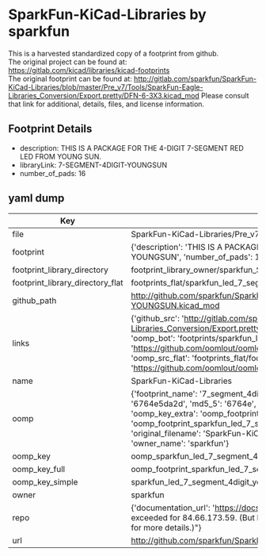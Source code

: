 # SparkFun-KiCad-Libraries by sparkfun  
This is a harvested standardized copy of a footprint from github.  
The original project can be found at:  
https://gitlab.com/kicad/libraries/kicad-footprints  
The original footprint can be found at:
http://gitlab.com/sparkfun/SparkFun-KiCad-Libraries/blob/master/Pre_v7/Tools/SparkFun-Eagle-Libraries_Conversion/Export.pretty/DFN-6-3X3.kicad_mod
Please consult that link for additional, details, files, and license information.  
## Footprint Details
* description: THIS IS A PACKAGE FOR THE 4-DIGIT 7-SEGMENT RED LED FROM YOUNG SUN.  
* libraryLink: 7-SEGMENT-4DIGIT-YOUNGSUN  
* number_of_pads: 16  
## yaml dump  
| Key | Value |  
| --- | --- |  
| file | SparkFun-KiCad-Libraries/Pre_v7/Footprints/LED.pretty/7-SEGMENT-4DIGIT-YOUNGSUN.kicad_mod |  
| footprint | {'description': 'THIS IS A PACKAGE FOR THE 4-DIGIT 7-SEGMENT RED LED FROM YOUNG SUN.', 'libraryLink': '7-SEGMENT-4DIGIT-YOUNGSUN', 'number_of_pads': 16} |  
| footprint_library_directory | footprint_library_owner/sparkfun_SparkFun-KiCad-Libraries |  
| footprint_library_directory_flat | footprints_flat/sparkfun_led_7_segment_4digit_youngsun/working |  
| github_path | http://github.com/sparkfun/SparkFun-KiCad-Libraries/blob/master/Pre_v7/Footprints/LED.pretty/7-SEGMENT-4DIGIT-YOUNGSUN.kicad_mod |  
| links | {'github_src': 'http://gitlab.com/sparkfun/SparkFun-KiCad-Libraries/blob/master/Pre_v7/Tools/SparkFun-Eagle-Libraries_Conversion/Export.pretty/DFN-6-3X3.kicad_mod', 'github_src_repo': 'https://gitlab.com/kicad/libraries/kicad-footprints', 'oomp_bot': 'footprints/sparkfun_led_7_segment_4digit_youngsun/working', 'oomp_bot_github': 'https://github.com/oomlout/oomlout_oomp_footprint_bot/tree/main/footprints/sparkfun_led_7_segment_4digit_youngsun/working', 'oomp_src_flat': 'footprints_flat/footprints_flat/sparkfun_led_7_segment_4digit_youngsun/working', 'oomp_src_flat_github': 'https://github.com/oomlout/oomlout_oomp_footprint_src/tree/main/footprints_flat/sparkfun_led_7_segment_4digit_youngsun/working'} |  
| name | SparkFun-KiCad-Libraries |  
| oomp | {'footprint_name': '7_segment_4digit_youngsun', 'library_name': 'led', 'md5': '6764e5da2d586dd9cbdce4057a563a27', 'md5_10': '6764e5da2d', 'md5_5': '6764e', 'md5_6': '6764e5', 'oomp_key': 'oomp_sparkfun_led_7_segment_4digit_youngsun', 'oomp_key_extra': 'oomp_footprint_sparkfun_led_7_segment_4digit_youngsun', 'oomp_key_full': 'oomp_footprint_sparkfun_led_7_segment_4digit_youngsun_6764e5', 'oomp_key_simple': 'sparkfun_led_7_segment_4digit_youngsun', 'original_filename': 'SparkFun-KiCad-Libraries/Pre_v7/Footprints/LED.pretty/7-SEGMENT-4DIGIT-YOUNGSUN.kicad_mod', 'owner_name': 'sparkfun'} |  
| oomp_key | oomp_sparkfun_led_7_segment_4digit_youngsun |  
| oomp_key_full | oomp_footprint_sparkfun_led_7_segment_4digit_youngsun |  
| oomp_key_simple | sparkfun_led_7_segment_4digit_youngsun |  
| owner | sparkfun |  
| repo | {'documentation_url': 'https://docs.github.com/rest/overview/resources-in-the-rest-api#rate-limiting', 'message': "API rate limit exceeded for 84.66.173.59. (But here's the good news: Authenticated requests get a higher rate limit. Check out the documentation for more details.)"} |  
| url | http://github.com/sparkfun/SparkFun-KiCad-Libraries |  

